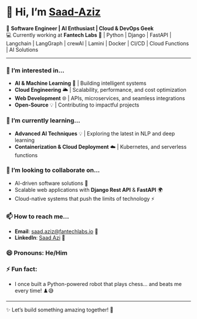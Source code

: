 # 👋 Hi, I’m [Saad-Aziz](https://github.com/Saad-Azi)

🔧 **Software Engineer | AI Enthusiast | Cloud & DevOps Geek**  
💻 Currently working at **Fantech Labs** 🚀 | Python | Django | FastAPI | Langchain | LangGraph | crewAI | Lamini | Docker | CI/CD | Cloud Functions | AI Solutions

---

### 👀 **I’m interested in...**
- **AI & Machine Learning** 🤖 | Building intelligent systems
- **Cloud Engineering** 🌥️ | Scalability, performance, and cost optimization
- **Web Development** 🌐 | APIs, microservices, and seamless integrations
- **Open-Source** 💡 | Contributing to impactful projects

### 🌱 **I’m currently learning...**
- **Advanced AI Techniques** 💡 | Exploring the latest in NLP and deep learning
- **Containerization & Cloud Deployment** ☁️ | Kubernetes, and serverless functions

### 💞️ **I’m looking to collaborate on...**
- AI-driven software solutions 🤖
- Scalable web applications with **Django Rest API** & **FastAPI** 🌍
- Cloud-native systems that push the limits of technology ⚡

### 📫 **How to reach me...**
- **Email**: saad.aziz@fantechlabs.io 📧
- **LinkedIn**: [Saad Azi](www.linkedin.com/in/saadazi120) 🔗

### 😄 **Pronouns**: He/Him

### ⚡ **Fun fact**:
- I once built a Python-powered robot that plays chess... and beats me every time! ♟️😅

---

✨ Let’s build something amazing together! 🚀
